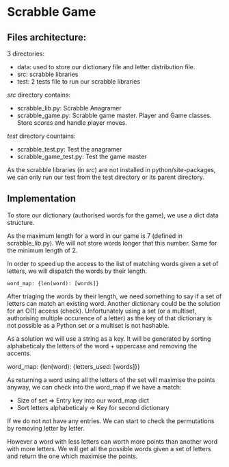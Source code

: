 # Scrabble Game

## Files architecture:

3 directories:
- data: used to store our dictionary file and letter distribution file.
- src: scrabble libraries
- test: 2 tests file to run our scrabble libraries

_src_ directory contains:
- scrabble_lib.py: Scrabble Anagramer
- scrabble_game.py: Scrabble game master. Player and Game classes. Store scores and handle player moves.

_test_ directory countains:
- scrabble_test.py: Test the anagramer
- scrabble_game_test.py: Test the game master

As the scrabble libraries (in _src_) are not installed in python/site-packages, we can only run our test from the test directory or its parent directory.

## Implementation

To store our dictionary (authorised words for the game), we use a dict data structure.

As the maximum length for a word in our game is 7 (defined in scrabble_lib.py). We will not store words longer that this number.
Same for the minimum length of 2.

In order to speed up the access to the list of matching words given a set of letters, we will dispatch the words by their length.

```
word_map: {len(word): [words]}
```

After triaging the words by their length, we need something to say if a set of letters can match an existing word.
Another dictionary could be the solution for an O(1) access (check).
Unfortunately using a set (or a multiset, authorising multiple occurence of a letter) as the key of that dictionary is not possible as a Python set or a multiset is not hashable.

As a solution we will use a string as a key. It will be generated by sorting alphabeticaly the letters of the word + uppercase and removing the accents.

word_map: {len(word): {letters_used: [words]}}

As returning a word using all the letters of the set will maximise the points anyway, we can check into the word_map if we have a match:
- Size of set => Entry key into our word_map dict
- Sort letters alphabeticaly => Key for second dictionary

If we do not not have any entries. We can start to check the permutations by removing letter by letter.

However a word with less letters can worth more points than another word with more letters.
We will get all the possible words given a set of letters and return the one which maximise the points.
